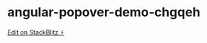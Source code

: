 # angular-popover-demo-chgqeh

[Edit on StackBlitz ⚡️](https://stackblitz.com/edit/angular-popover-demo-chgqeh)